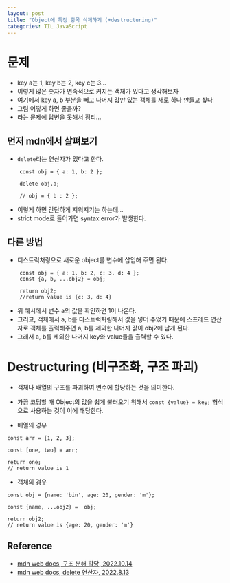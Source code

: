 ```yaml
---
layout: post
title: "Object에 특정 항목 삭제하기 (+destructuring)"
categories: TIL JavaScript
---
```


# 문제

- key a는 1, key b는 2, key c는 3...
- 이렇게 많은 숫자가 연속적으로 커지는 객체가 있다고 생각해보자
- 여기에서 key a, b 부분을 빼고 나머지 값만 있는 객체를 새로 하나 만들고 싶다
- 그럼 어떻게 하면 좋을까?
- 라는 문제에 답변을 못해서 정리...


## 먼저 mdn에서 살펴보기

- `delete`라는 연산자가 있다고 한다.

```
    const obj = { a: 1, b: 2 };
    
    delete obj.a;

    // obj = { b : 2 };
```

- 이렇게 하면 간단하게 지워지기는 하는데...
- strict mode로 들어가면 syntax error가 발생한다.

## 다른 방법

- 디스트럭처링으로 새로운 object를 변수에 삽입해 주면 된다.

```
    const obj = { a: 1, b: 2, c: 3, d: 4 };
    const {a, b, ...obj2} = obj;
    
    return obj2;
    //return value is {c: 3, d: 4}

```

- 위 예시에서 변수 a의 값을 확인하면 1이 나온다.
- 그리고, 객체에서 a, b를 디스트럭처링해서 값을 넣어 주었기 때문에 스프레드 연산자로 객체를 출력해주면 a, b를 제외한 나머지 값이 obj2에 남게 된다.
- 그래서 a, b를 제외한 나머지 key와 value들을 출력할 수 있다.

# Destructuring (비구조화, 구조 파괴)

- 객체나 배열의 구조를 파괴하여 변수에 할당하는 것을 의미한다.
- 가끔 코딩할 때 Object의 값을 쉽게 불러오기 위해서 `const {value} = key;` 형식으로 사용하는 것이 이에 해당한다.

- 배열의 경우

```
const arr = [1, 2, 3];

const [one, two] = arr;

return one;
// return value is 1
```

- 객체의 경우

```
const obj = {name: 'bin', age: 20, gender: 'm'};

const {name, ...obj2} =  obj;

return obj2;
// return value is {age: 20, gender: 'm'}

```


## Reference
- [mdn web docs, 구조 분해 할당, 2022.10.14](https://developer.mozilla.org/ko/docs/Web/JavaScript/Reference/Operators/Destructuring_assignment)
- [mdn web docs, delete 연산자, 2022.8.13](https://developer.mozilla.org/ko/docs/Web/JavaScript/Reference/Operators/delete)
